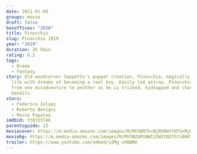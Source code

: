 ```yaml
---
date: 2021-01-04
groups: movie
draft: false
boxoffices: "2020"
title: Pinocchio
slug: Pinocchio 2019
year: "2019"
duration: 2h 5min
rating: 6.2
tags:
  - Drama
  - Fantasy
story: Old woodcarver Geppetto's puppet creation, Pinocchio, magically comes to
  life with dreams of becoming a real boy. Easily led astray, Pinocchio tumbles
  from one misadventure to another as he is tricked, kidnapped and chased by
  bandits.
stars:
  - Federico Ielapi
  - Roberto Benigni
  - Rocco Papaleo
imdbid: tt8333746
parentsguide: 13
moviecover: https://m.media-amazon.com/images/M/MV5BNTkxNjRhNmYtNTUxMy00ZGRjLWJhMWYtZDExZjA3ZWEwY2M3XkEyXkFqcGdeQXVyODc0OTEyNDU@._V1_FMjpg_UX729_.jpg
moviebg: https://m.media-amazon.com/images/M/MV5BZGM1NWI2ZWItN2Y5Yi00OTFkLTg1MjUtNjk5NjFlNWEzYTYzXkEyXkFqcGdeQXVyMzIwNDY4NDI@._V1_FMjpg_UX993_.jpg
trailer: https://www.youtube.com/embed/y2Mg-sHQWNU
---
```

